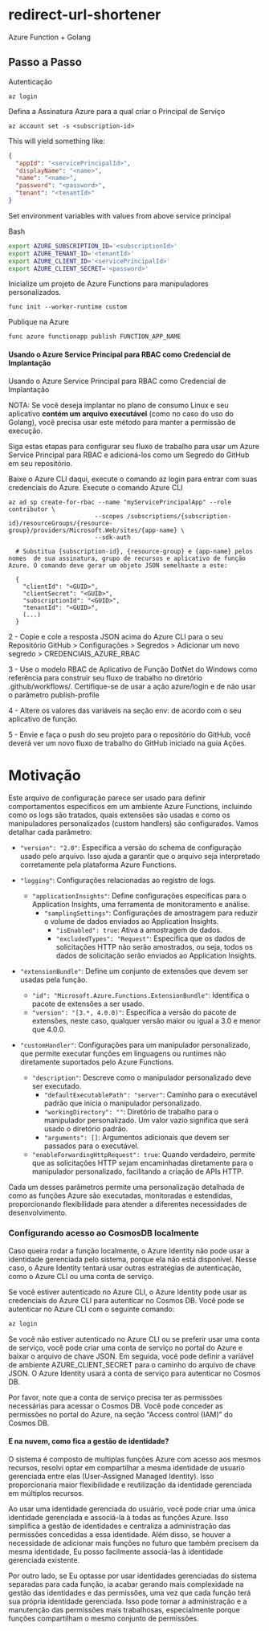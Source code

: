 # redirect-url-shortener
Azure Function + Golang 

## Passo a Passo

Autenticação
```shell
az login
```
Defina a Assinatura Azure para a qual criar o Principal de Serviço
```shell
az account set -s <subscription-id>
```
This will yield something like:

```json
{
  "appId": "<servicePrincipalId>",
  "displayName": "<name>",
  "name": "<name>",
  "password": "<password>",
  "tenant": "<tenantId>"
}
```
Set environment variables with values from above service principal

Bash
```bash
export AZURE_SUBSCRIPTION_ID='<subscriptionId>'
export AZURE_TENANT_ID='<tenantId>'
export AZURE_CLIENT_ID='<servicePrincipalId>'
export AZURE_CLIENT_SECRET='<password>'
```

Inicialize um projeto de Azure Functions para manipuladores personalizados.
```shell
func init --worker-runtime custom
```
Publique na Azure
```shell
func azure functionapp publish FUNCTION_APP_NAME
```
#### Usando o Azure Service Principal para RBAC como Credencial de Implantação
Usando o Azure Service Principal para RBAC como Credencial de Implantação 

NOTA: Se você deseja implantar no plano de consumo Linux e seu aplicativo __contém um arquivo executável__ (como no caso do uso do Golang), você precisa usar este método para manter a permissão de execução.

Siga estas etapas para configurar seu fluxo de trabalho para usar um Azure Service Principal para RBAC e adicioná-los como um Segredo do GitHub em seu repositório.

Baixe o Azure CLI daqui, execute o comando az login para entrar com suas credenciais do Azure. Execute o comando Azure CLI
```shell
az ad sp create-for-rbac --name "myServicePrincipalApp" --role contributor \
                        --scopes /subscriptions/{subscription-id}/resourceGroups/{resource-group}/providers/Microsoft.Web/sites/{app-name} \
                        --sdk-auth

  # Substitua {subscription-id}, {resource-group} e {app-name} pelos nomes  de sua assinatura, grupo de recursos e aplicativo de função Azure. O comando deve gerar um objeto JSON semelhante a este:

  {
    "clientId": "<GUID>",
    "clientSecret": "<GUID>",
    "subscriptionId": "<GUID>",
    "tenantId": "<GUID>",
    (...)
  }
```
2 - Copie e cole a resposta JSON acima do Azure CLI para o seu Repositório GitHub > Configurações > Segredos > Adicionar um novo segredo > CREDENCIAIS_AZURE_RBAC

3 - Use o modelo RBAC de Aplicativo de Função DotNet do Windows como referência para construir seu fluxo de trabalho no diretório .github/workflows/. Certifique-se de usar a ação azure/login e de não usar o parâmetro publish-profile

4 - Altere os valores das variáveis na seção env: de acordo com o seu aplicativo de função.

5 - Envie e faça o push do seu projeto para o repositório do GitHub, você deverá ver um novo fluxo de trabalho do GitHub iniciado na guia Ações.


# Motivação

Este arquivo de configuração parece ser usado para definir comportamentos específicos em um ambiente Azure Functions, incluindo como os logs são tratados, quais extensões são usadas e como os manipuladores personalizados (custom handlers) são configurados. Vamos detalhar cada parâmetro:

- `"version": "2.0"`: Especifica a versão do schema de configuração usado pelo arquivo. Isso ajuda a garantir que o arquivo seja interpretado corretamente pela plataforma Azure Functions.

- `"logging"`: Configurações relacionadas ao registro de logs.
  - `"applicationInsights"`: Define configurações específicas para o Application Insights, uma ferramenta de monitoramento e análise.
    - `"samplingSettings"`: Configurações de amostragem para reduzir o volume de dados enviados ao Application Insights.
      - `"isEnabled": true`: Ativa a amostragem de dados.
      - `"excludedTypes": "Request"`: Especifica que os dados de solicitações HTTP não serão amostrados, ou seja, todos os dados de solicitação serão enviados ao Application Insights.

- `"extensionBundle"`: Define um conjunto de extensões que devem ser usadas pela função.
  - `"id": "Microsoft.Azure.Functions.ExtensionBundle"`: Identifica o pacote de extensões a ser usado.
  - `"version": "[3.*, 4.0.0)"`: Especifica a versão do pacote de extensões, neste caso, qualquer versão maior ou igual a 3.0 e menor que 4.0.0.

- `"customHandler"`: Configurações para um manipulador personalizado, que permite executar funções em linguagens ou runtimes não diretamente suportados pelo Azure Functions.
  - `"description"`: Descreve como o manipulador personalizado deve ser executado.
    - `"defaultExecutablePath": "server"`: Caminho para o executável padrão que inicia o manipulador personalizado.
    - `"workingDirectory": ""`: Diretório de trabalho para o manipulador personalizado. Um valor vazio significa que será usado o diretório padrão.
    - `"arguments": []`: Argumentos adicionais que devem ser passados para o executável.
  - `"enableForwardingHttpRequest": true`: Quando verdadeiro, permite que as solicitações HTTP sejam encaminhadas diretamente para o manipulador personalizado, facilitando a criação de APIs HTTP.

Cada um desses parâmetros permite uma personalização detalhada de como as funções Azure são executadas, monitoradas e estendidas, proporcionando flexibilidade para atender a diferentes necessidades de desenvolvimento.

### Configurando acesso ao CosmosDB localmente
 Caso queira rodar a função localmente, o Azure Identity não pode usar a identidade gerenciada pelo sistema, porque ela não está disponível. Nesse caso, o Azure Identity tentará usar outras estratégias de autenticação, como o Azure CLI ou uma conta de serviço.

Se você estiver autenticado no Azure CLI, o Azure Identity pode usar as credenciais do Azure CLI para autenticar no Cosmos DB. Você pode se autenticar no Azure CLI com o seguinte comando:
```bash
az login
```
Se você não estiver autenticado no Azure CLI ou se preferir usar uma conta de serviço, você pode criar uma conta de serviço no portal do Azure e baixar o arquivo de chave JSON. Em seguida, você pode definir a variável de ambiente AZURE_CLIENT_SECRET para o caminho do arquivo de chave JSON. O Azure Identity usará a conta de serviço para autenticar no Cosmos DB.

Por favor, note que a conta de serviço precisa ter as permissões necessárias para acessar o Cosmos DB. Você pode conceder as permissões no portal do Azure, na seção "Access control (IAM)" do Cosmos DB.

#### E na nuvem, como fica a gestão de identidade?
O sistema é composto de multiplas funções Azure com acesso aos mesmos recursos,  resolvi optar em compartilhar a mesma identidade de usuario gerenciada entre elas (User-Assigned Managed Identity). Isso proporcionaria maior flexibilidade e reutilização da identidade gerenciada em múltiplos recursos.

Ao usar uma identidade gerenciada do usuário, você pode criar uma única identidade gerenciada e associá-la à todas as funções Azure. Isso simplifica a gestão de identidades e centraliza a administração das permissões concedidas a essa identidade. Além disso, se houver a necessidade de adicionar mais funções no futuro que também precisem da mesma identidade, Eu posso facilmente associá-las à identidade gerenciada existente.

Por outro lado, se Eu optasse por usar identidades gerenciadas do sistema separadas para cada função, ia acabar gerando mais complexidade na gestão das identidades e das permissões, uma vez que cada função terá sua própria identidade gerenciada. Isso pode tornar a administração e a manutenção das permissões mais trabalhosas, especialmente porque funções compartilham o mesmo conjunto de permissões.
